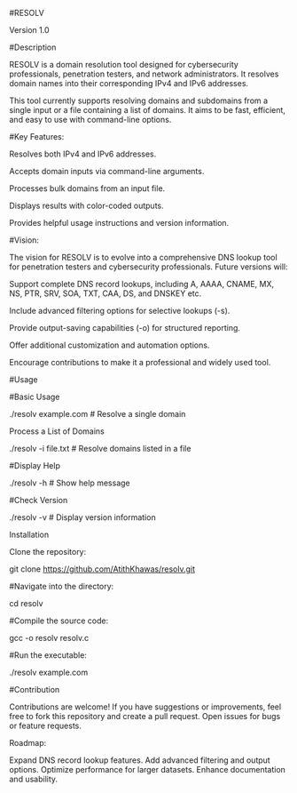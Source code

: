 #RESOLV

Version 1.0

#Description

RESOLV is a domain resolution tool designed for cybersecurity professionals, penetration testers, and network administrators. It resolves domain names into their corresponding IPv4 and IPv6 addresses.

This tool currently supports resolving domains and subdomains from a single input or a file containing a list of domains. It aims to be fast, efficient, and easy to use with command-line options.

#Key Features:

Resolves both IPv4 and IPv6 addresses.

Accepts domain inputs via command-line arguments.

Processes bulk domains from an input file.

Displays results with color-coded outputs.

Provides helpful usage instructions and version information.

#Vision:

The vision for RESOLV is to evolve into a comprehensive DNS lookup tool for penetration testers and cybersecurity professionals. Future versions will:

Support complete DNS record lookups, including A, AAAA, CNAME, MX, NS, PTR, SRV, SOA, TXT, CAA, DS, and DNSKEY etc.

Include advanced filtering options for selective lookups (-s).

Provide output-saving capabilities  (-o) for structured reporting.

Offer additional customization and automation options.

Encourage contributions to make it a professional and widely used tool.

#Usage

#Basic Usage

./resolv example.com  # Resolve a single domain

Process a List of Domains

./resolv -i file.txt  # Resolve domains listed in a file

#Display Help

./resolv -h           # Show help message

#Check Version

./resolv -v           # Display version information

Installation

Clone the repository:

git clone https://github.com/AtithKhawas/resolv.git

#Navigate into the directory:

cd resolv

#Compile the source code:

gcc -o resolv resolv.c

#Run the executable:

./resolv example.com

#Contribution

Contributions are welcome! If you have suggestions or improvements, feel free to fork this repository and create a pull request. Open issues for bugs or feature requests.

Roadmap:

Expand DNS record lookup features.
Add advanced filtering and output options.
Optimize performance for larger datasets.
Enhance documentation and usability.
